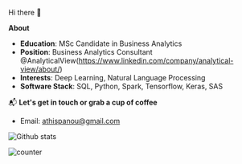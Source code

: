 Hi there 🌸

**About**
 * **Education**: MSc Candidate in Business Analytics
 * **Position**: Business Analytics Consultant @AnalyticalView(https://www.linkedin.com/company/analytical-view/about/)
 * **Interests**: Deep Learning, Natural Language Processing
 * **Software Stack**: SQL, Python, Spark, Tensorflow, Keras, SAS

 📬 **Let's get in touch or grab a cup of coffee**

<!-- - LinkedIn: [Athina Spanou](https://www.linkedin.com/in/athinaspanou/)-->
- Email: [athispanou@gmail.com](athispanou@gmail.com)

![Github stats](https://github-readme-stats.vercel.app/api?username=AthinaSpanou)

![counter](https://enfmvfjx5whcybi.m.pipedream.net)

